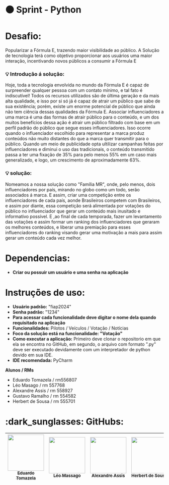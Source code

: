 # :black_circle: Sprint - Python

# Desafio:

Popularizar a Fórmula E, trazendo maior
visibilidade ao público. A Solução de tecnologia terá como objetivo proporcionar aos usuários uma maior interação, incentivando novos públicos a consumir a Fórmula E 


<h3> 
  💡 Introdução á solução:
</h3>



Hoje, toda a tecnologia envolvida no mundo da Fórmula E é capaz de surpreender
qualquer pessoa com um contato mínimo, e tal fato é indiscutível! Todos os recursos
utilizados são de última geração e da mais alta qualidade, e isso por si só já é capaz de atrair
um público que sabe de sua existência; porém, existe um enorme potencial de público que
ainda não tem ciência dessas qualidades da Fórmula E. Associar influenciadores a uma marca é uma das formas de atrair público para o
conteúdo, e um dos muitos benefícios dessa ação é atrair um público filtrado com base em um
perfil padrão do público que segue esses influenciadores.
Isso ocorre quando o influenciador escolhido para representar a marca produz
conteúdos não muito distantes do que a marca quer transmitir para o público. Quando um meio de publicidade opta ultilizar campanhas feitas por
influenciadores e diminui o uso das tradicionais, o conteúdo transmitido passa a ter uma
fixação de 35% para pelo menos 55% em um caso mais generalizado, e logo, um crescimento
de aproximadamente 63%.

<h3> 
  💡 solução:
</h3>

Nomeamos a nossa solução como "Família MR", onde, pelo menos, dois influenciadores por país, mirando no globo como um
todo, serão associados á marca. E assim, criar uma competição entre os influenciadores de
cada país, aonde Brasileiros competem com Brasileiros, e assim por diante, essa competição
será alimentada por votações do público no influenciador que gerar um conteúdo mais
inusitado e informativo possível. E ,ao final de cada temporada, fazer um levantamento das votações e assim formar um ranking
dos influenciadores que geraram os melhores conteúdos, e liberar uma premiação para esses influenciadores do ranking visando gerar uma motivação a mais
para assim gerar um conteúdo cada vez melhor.

# Dependencias:



- **Criar ou possuir um usuário e uma senha na aplicação** 

# Instruções de uso:

- **Usuário padrão:** "fiap2024"
- **Senha padrão:** "1234"
- **Para acessar cada funcionalidade deve digitar o nome dela quando requisitado na aplicação**
- **Funcionalidades:** Pilotos / Veículos / Votação / Notícias
- **Foco da solução está na funcionalidade: "Votação"**
- **Como executar a aplicação:** Primeiro deve clonar o repositorio em que ela se encontra no GitHub, em segundo, o arquivo com formato ".py" deve ser executado devidamente com um interpretador de python devido em sua IDE.
- **IDE recomendada:** PyCharm

**Alunos / RMs**
- Eduardo Tomazela / rm556807
- Léo Masago / rm 557768
- Alexandre Assis / rm 558927
- Gustavo Ramalho / rm 554582
- Herbert de Sousa / rm 555701



<h1>
  :dark_sunglasses: GitHubs:
</h1>

| [<img loading="lazy" src="https://avatars.githubusercontent.com/u/161898042?v=4" width=115><br><sub>Eduardo Tomazela</sub>](https://github.com/du-ntomazela) |  [<img loading="lazy" src="https://avatars.githubusercontent.com/u/101646035?v=4" width=115><br><sub>Léo Massago</sub>](https://github.com/LeoMasago) |  [<img loading="lazy" src="https://avatars.githubusercontent.com/u/121182276?v=4" width=115><br><sub>Alexandre Assis</sub>](https://github.com/ale-assis) |  [<img loading="lazy" src="https://avatars.githubusercontent.com/u/63599156?v=4" width=115><br><sub>Herbert de Sousa</sub>](https://github.com/herbertdesousa)
| :---: | :---: | :---: | :---: |
